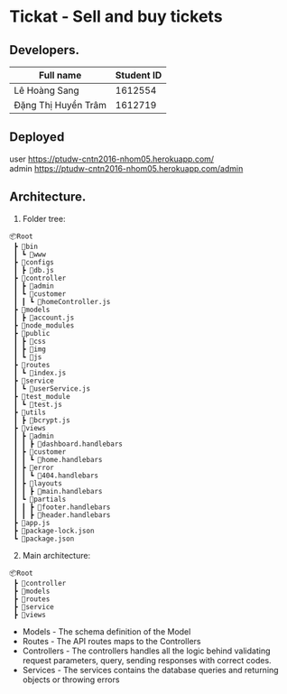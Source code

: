 # Tickat - Sell and buy tickets

## Developers.
|Full name                       | Student ID    |
|--------------------------------|---------------|
|Lê Hoàng Sang                   |1612554        |
|Đặng Thị Huyền Trâm             |1612719        |

## Deployed
user	https://ptudw-cntn2016-nhom05.herokuapp.com/	
admin	https://ptudw-cntn2016-nhom05.herokuapp.com/admin	

## Architecture.
1. Folder tree:

```
📦Root
 ┣ 📂bin
 ┃ ┗ 📜www
 ┣ 📂configs
 ┃ ┣ 📜db.js
 ┣ 📂controller
 ┃ ┣ 📂admin
 ┃ ┗ 📂customer
 ┃ ┃ ┗ 📜homeController.js
 ┣ 📂models
 ┃ ┣ 📜account.js
 ┣ 📂node_modules
 ┣ 📂public
 ┃ ┣ 📂css
 ┃ ┣ 📂img
 ┃ ┗ 📂js
 ┣ 📂routes
 ┃ ┗ 📜index.js
 ┣ 📂service
 ┃ ┗ 📜userService.js
 ┣ 📂test_module
 ┃ ┗ 📜test.js
 ┣ 📂utils
 ┃ ┣ 📜bcrypt.js
 ┣ 📂views
 ┃ ┣ 📂admin
 ┃ ┃ ┣ 📜dashboard.handlebars
 ┃ ┣ 📂customer
 ┃ ┃ ┗ 📜home.handlebars
 ┃ ┣ 📂error
 ┃ ┃ ┗ 📜404.handlebars
 ┃ ┣ 📂layouts
 ┃ ┃ ┣ 📜main.handlebars
 ┃ ┗ 📂partials
 ┃ ┃ ┣ 📜footer.handlebars
 ┃ ┃ ┣ 📜header.handlebars
 ┣ 📜app.js
 ┣ 📜package-lock.json
 ┗ 📜package.json

```

2. Main architecture:

```
📦Root
 ┣ 📂controller
 ┣ 📂models
 ┣ 📂routes
 ┣ 📂service
 ┣ 📂views

```
* Models - The schema definition of the Model
* Routes - The API routes maps to the Controllers
* Controllers - The controllers handles all the logic behind validating request parameters, query, sending responses with correct codes.
* Services - The services contains the database queries and returning objects or throwing errors
